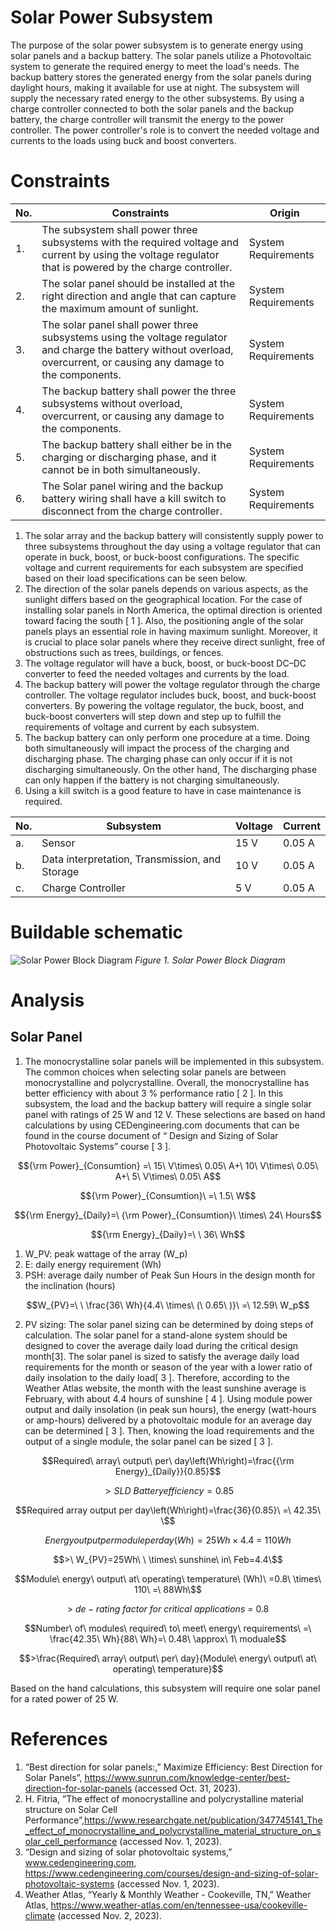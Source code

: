 # Solar Power Subsystem
The purpose of the solar power subsystem is to generate energy using solar panels and a backup battery. The solar panels utilize a Photovoltaic system to generate the required energy to meet the load's needs. The backup battery stores the generated energy from the solar panels during daylight hours, making it available for use at night. The subsystem will supply the necessary rated energy to the other subsystems. By using a charge controller connected to both the solar panels and the backup battery, the charge controller will transmit the energy to the power controller. The power controller's role is to convert the needed voltage and currents to the loads using buck and boost converters.  
# Constraints
| No. | Constraints | Origin | 
| --- | ----------- | ------ |
| 1.  | The subsystem shall power three subsystems with the required voltage and current by using the voltage regulator that is powered by the charge controller. | System Requirements |
| 2.  | The solar panel should be installed at the right direction and angle that can capture the maximum amount of sunlight. | System Requirements |
| 3.  | The solar panel shall power three subsystems using the voltage regulator and charge the battery without overload, overcurrent, or causing any damage to the components. | System Requirements |
| 4.  | The backup battery shall power the three subsystems without overload, overcurrent, or causing any damage to the components.| System Requirements |
| 5.  | The backup battery shall either be in the charging or discharging phase, and it cannot be in both simultaneously. | System Requirements |
| 6.  | The  Solar panel wiring and the backup battery wiring shall have a kill switch to disconnect from the charge controller. | System Requirements |


1. The solar array and the backup battery will consistently supply power to three subsystems throughout the day using a voltage regulator that can operate in buck, boost, or buck-boost configurations. The specific voltage and current requirements for each subsystem are specified based on their load specifications can be seen below. 
2. The direction of the solar panels depends on various aspects, as the sunlight differs based on the geographical location. For the case of installing solar panels in North America, the optimal direction is oriented toward facing the south [ 1 ]. Also, the positioning angle of the solar panels plays an essential role in having maximum sunlight. Moreover, it is crucial to place solar panels where they receive direct sunlight, free of obstructions such as trees, buildings, or fences.
3. The voltage regulator will have a buck, boost, or buck-boost DC–DC converter to feed the needed voltages and currents by the load.
4. The backup battery will power the voltage regulator through the charge controller. The voltage regulator includes buck, boost, and buck-boost converters. By powering the voltage regulator, the buck, boost, and buck-boost converters will step down and step up to fulfill the requirements of voltage and current by each subsystem.
5. The backup battery can only perform one procedure at a time. Doing both simultaneously will impact the process of the charging and discharging phase. The charging phase can only occur if it is not discharging simultaneously. On the other hand, The discharging phase can only happen if the battery is not charging simultaneously.
6. Using a kill switch is a good feature to have in case maintenance is required.

| No. | Subsystem | Voltage | Current |
| --- | ----------- | ------ | ------ |
| a.  | Sensor | 15 V | 0.05 A |
| b.  | Data interpretation, Transmission, and Storage | 10 V | 0.05 A |
| c.  | Charge Controller | 5 V | 0.05 A |

# Buildable schematic

![Solar Power Block Diagram](https://github.com/Brady-Beecham/Capstone-Team-PowerHouse/assets/131785470/7ac43640-4a02-4f02-a8d2-f1c25f2ac158)
*Figure 1. Solar Power Block Diagram*

# Analysis

## Solar Panel
1. The monocrystalline solar panels will be implemented in this subsystem. The common choices when selecting solar panels are between monocrystalline and polycrystalline. Overall, the monocrystalline has better efficiency with about 3 % performance ratio [ 2 ]. In this subsystem, the load and the backup battery will require a single solar panel with ratings of 25 W and 12 V. These selections are based on hand calculations by using CEDengineering.com documents that can be found in the course document of “ Design and Sizing of Solar Photovoltaic Systems” course [ 3 ].


```math
{\rm Power}_{Consumtion} =\ 15\ V\times\ 0.05\ A+\ 10\ V\times\ 0.05\ A+\ 5\ V\times\ 0.05\ A
```

```math
{\rm Power}_{Consumtion}\ =\ 1.5\ W
```

```math
{\rm Energy}_{Daily}=\ {\rm Power}_{Consumtion}\ \times\ 24\ Hours
```
```math
{\rm Energy}_{Daily}=\ \ 36\ Wh
```

1. W_PV: peak wattage of the array (W_p)
2. E: daily energy requirement (Wh)
3. PSH: average daily number of Peak Sun Hours in the design month for the inclination (hours)


```math
W_{PV}=\ \ \frac{36\ Wh}{4.4\ \times\ (\ 0.65\ )}\ =\ 12.59\ W_p
```

2. PV sizing:
The solar panel sizing can be determined by doing steps of calculation. The solar panel for a stand-alone system should be designed to cover the average daily load during the critical design month[3]. The solar panel is sized to satisfy the average daily load requirements for the month or season of the year with a lower ratio of daily insolation to the daily load[ 3 ]. Therefore, according to the Weather Atlas website, the month with the least sunshine average is February, with about 4.4 hours of sunshine [ 4 ]. Using module power output and daily insolation (in peak sun hours), the energy (watt-hours or amp-hours) delivered by a photovoltaic module for an average day can be determined [ 3 ]. Then, knowing the load requirements and the output of a single module, the solar panel can be sized [ 3 ]. 
```math
Required\ array\ output\ per\ day\left(Wh\right)=\frac{{\rm Energy}_{Daily}}{0.85}
```
```math
>SLD\ Battery efficiency = 0.85
```
```math
Required array output per day\left(Wh\right)=\frac{36}{0.85}\ =\ 42.35\ \
```
```math
Energy output per module per day\left(Wh\right)=25Wh\times4.4\ =\ 110Wh
```
```math
>\ W_{PV}=25Wh\ \ \times\ sunshine\ in\ Feb=4.4\
```
```math
Module\ energy\ output\ at\ operating\ temperature\ (Wh)\ =0.8\ \times\ 110\ =\ 88Wh\
```

```math
>\ de-rating\ factor\ for\ critical\ applications\ =\ 0.8
```
```math
Number\ of\ modules\ required\ to\ meet\ energy\ requirements\ =\ \frac{42.35\ Wh}{88\ Wh}=\ 0.48\ \approx\ 1\ moduale
```

```math
>\frac{Required\ array\ output\ per\ day}{Module\ energy\ output\ at\ operating\ temperature}
```

Based on the hand calculations, this subsystem will require one solar panel for a rated power of 25 W. 



# References
1. “Best direction for solar panels:,” Maximize Efficiency: Best Direction for Solar Panels”, https://www.sunrun.com/knowledge-center/best-direction-for-solar-panels (accessed Oct. 31, 2023).
2. H. Fitria, ”The effect of monocrystalline and polycrystalline material structure on Solar Cell Performance”,https://www.researchgate.net/publication/347745141_The_effect_of_monocrystalline_and_polycrystalline_material_structure_on_solar_cell_performance (accessed Nov. 1, 2023).
3. “Design and sizing of solar photovoltaic systems,” www.cedengineering.com, https://www.cedengineering.com/courses/design-and-sizing-of-solar-photovoltaic-systems (accessed Nov. 1, 2023).
4. Weather Atlas, “Yearly & Monthly Weather - Cookeville, TN,” Weather Atlas, https://www.weather-atlas.com/en/tennessee-usa/cookeville-climate (accessed Nov. 2, 2023). 








